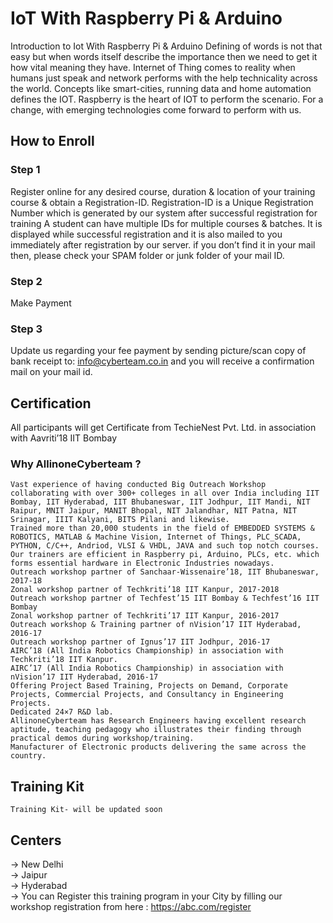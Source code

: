 # IoT With Raspberry Pi & Arduino

Introduction to Iot With Raspberry Pi & Arduino
Defining of words is not that easy but when words itself describe the importance then we need to get it how vital meaning they have. Internet of Thing comes to reality when humans just speak and network performs with the help technicality across the world. Concepts like smart-cities, running data and home automation defines the IOT. Raspberry is the heart of IOT to perform the scenario.
For a change, with emerging technologies come forward to perform with us.

## How to Enroll

### Step 1 <br>
Register online for any desired course, duration & location of your training course & obtain a Registration-ID. Registration-ID is a Unique Registration Number which is generated by our system after successful registration for training A student can have multiple IDs for multiple courses & batches. It is displayed while successful registration and it is also mailed to you immediately after registration by our server. if you don’t find it in your mail then, please check your SPAM folder or junk folder of your mail ID.
<br>
### Step 2<br>
Make Payment
<br>
### Step 3
Update us regarding your fee payment by sending picture/scan copy of bank receipt to: info@cyberteam.co.in and you will receive a confirmation mail on your mail id.

## Certification

All participants will get Certificate from TechieNest Pvt. Ltd. in association with Aavriti’18 IIT Bombay <br>
### Why AllinoneCyberteam ? <br>

    Vast experience of having conducted Big Outreach Workshop collaborating with over 300+ colleges in all over India including IIT Bombay, IIT Hyderabad, IIT Bhubaneswar, IIT Jodhpur, IIT Mandi, NIT Raipur, MNIT Jaipur, MANIT Bhopal, NIT Jalandhar, NIT Patna, NIT Srinagar, IIIT Kalyani, BITS Pilani and likewise.
    Trained more than 20,000 students in the field of EMBEDDED SYSTEMS & ROBOTICS, MATLAB & Machine Vision, Internet of Things, PLC_SCADA, PYTHON, C/C++, Andriod, VLSI & VHDL, JAVA and such top notch courses.
    Our trainers are efficient in Raspberry pi, Arduino, PLCs, etc. which forms essential hardware in Electronic Industries nowadays.
    Outreach workshop partner of Sanchaar-Wissenaire’18, IIT Bhubaneswar, 2017-18
    Zonal workshop partner of Techkriti’18 IIT Kanpur, 2017-2018
    Outreach workshop partner of Techfest’15 IIT Bombay & Techfest’16 IIT Bombay
    Zonal workshop partner of Techkriti’17 IIT Kanpur, 2016-2017
    Outreach workshop & Training partner of nVision’17 IIT Hyderabad, 2016-17
    Outreach workshop partner of Ignus’17 IIT Jodhpur, 2016-17
    AIRC’18 (All India Robotics Championship) in association with Techkriti’18 IIT Kanpur.
    AIRC’17 (All India Robotics Championship) in association with nVision’17 IIT Hyderabad, 2016-17
    Offering Project Based Training, Projects on Demand, Corporate Projects, Commercial Projects, and Consultancy in Engineering Projects.
    Dedicated 24×7 R&D lab.
    AllinoneCyberteam has Research Engineers having excellent research aptitude, teaching pedagogy who illustrates their finding through practical demos during workshop/training.
    Manufacturer of Electronic products delivering the same across the country.


## Training Kit 
    Training Kit- will be updated soon

## Centers
  -> New Delhi <br>
  -> Jaipur <br>
  -> Hyderabad <br>
  -> You can Register this training program in your City by filling our workshop registration from here : https://abc.com/register


